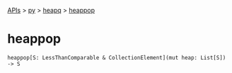 [APIs](../../index.md) > [py](../index.md) > [heapq](./index.md) > [heappop]()

# heappop

```
heappop[S: LessThanComparable & CollectionElement](mut heap: List[S]) -> S
```
